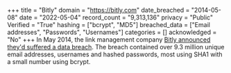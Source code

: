 +++
title = "Bitly"
domain = "https://bitly.com"
date_breached = "2014-05-08"
date = "2022-05-04"
record_count = "9,313,136"
privacy = "Public"
Verified = "True"
hashing = ["bcrypt", "MD5"]
breached_data = ["Email addresses", "Passwords", "Usernames"]
categories = []
acknowledged = "No"
+++
In May 2014, the link management company <a href="https://bitly.com/blog/urgent-security-update-regarding-your-bitly-account/" target="_blank" rel="noopener">Bitly announced they'd suffered a data breach</a>. The breach contained over 9.3 million unique email addresses, usernames and hashed passwords, most using SHA1 with a small number using bcrypt.
